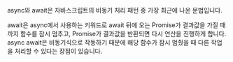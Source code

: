 async와 await은 자바스크립트의 비동기 처리 패턴 중 가장 최근에 나온 문법입니다.

await은 async에서 사용하는 키워드로 await 뒤에 오는 Promise가 결과값을 가질 때까지 함수를 잠시 멈추고, Promise가 결과값을 반환되면 다시 연산을 진행하게 합니다. async await은 비동기식으로 작동하기 때문에 해당 함수가 잠시 멈췄을 때 다른 작업을 처리할 수 있다는 장점이 있습니다.
